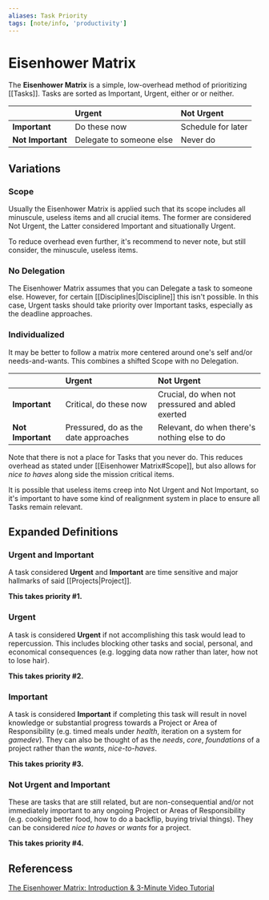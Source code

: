 ```yaml
---
aliases: Task Priority
tags: [note/info, 'productivity']
---
```

# Eisenhower Matrix
The **Eisenhower Matrix** is a simple, low-overhead method of prioritizing [[Tasks]]. Tasks are sorted as Important, Urgent, either or or neither.

|                   | Urgent                   | Not Urgent         |
| ----------------- |:------------------------ |:------------------ |
| **Important**     | Do these now             | Schedule for later |
| **Not Important** | Delegate to someone else | Never do           |


## Variations
### Scope
Usually the Eisenhower Matrix is applied such that its scope includes all minuscule, useless items and all crucial items. The former are considered Not Urgent, the Latter considered Important and situationally Urgent.

To reduce overhead even further, it's recommend to never note, but still consider, the minuscule, useless items.

### No Delegation
The Eisenhower Matrix assumes that you can Delegate a task to someone else. However, for certain [[Disciplines|Discipline]] this isn't possible. In this case, Urgent tasks should take priority over Important tasks, especially as the deadline approaches.

### Individualized
It may be better to follow a matrix more centered around one's self and/or needs-and-wants. This combines a shifted Scope with no Delegation.

|                   | Urgent                               | Not Urgent                                        |
| ----------------- |:------------------------------------ |:------------------------------------------------- |
| **Important**     | Critical, do these now               | Crucial, do when not pressured and abled exerted |
| **Not Important** | Pressured, do as the date approaches | Relevant, do when there's nothing else to do      |

Note that there is not a place for Tasks that you never do. This reduces overhead as stated under [[Eisenhower Matrix#Scope]], but also allows for *nice to haves* along side the mission critical items.

It is possible that useless items creep into Not Urgent and Not Important, so it's important to have some kind of realignment system in place to ensure all Tasks remain relevant.

## Expanded Definitions
### Urgent and Important
A task considered **Urgent** and **Important** are time sensitive and major hallmarks of said [[Projects|Project]].

**This takes priority #1.**

### Urgent
A task is considered **Urgent** if not accomplishing this task would lead to repercussion. This includes blocking other tasks and social, personal, and economical consequences (e.g. logging data now rather than later, how not to lose hair).

**This takes priority #2.**

### Important
A task is considered **Important** if completing this task will result in novel knowledge or substantial progress towards a Project or Area of Responsibility (e.g. timed meals under *health*, iteration on a system for *gamedev*). They can also be thought of as the *needs*, *core*, *foundations* of a project rather than the *wants*, *nice-to-haves*.

**This takes priority #3.**

### Not Urgent and Important
These are tasks that are still related, but are non-consequential and/or not immediately important to any ongoing Project or Areas of Responsibility (e.g. cooking better food, how to do a backflip, buying trivial things). They can be considered *nice to haves* or *wants* for a project.

**This takes priority #4.**

## Referencess
[The Eisenhower Matrix: Introduction & 3-Minute Video Tutorial](https://www.eisenhower.me/eisenhower-matrix/)

